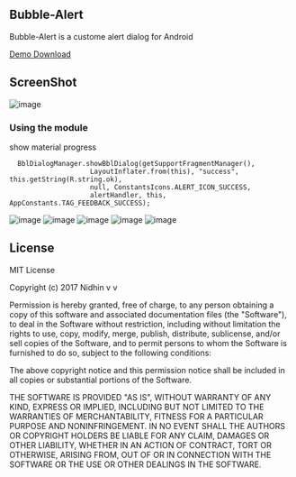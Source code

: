 
## Bubble-Alert

Bubble-Alert is a custome alert dialog for Android

[Demo Download](https://github.com/nidhinvv/BubbleAlert/raw/master/APK/BubbleAlert.apk)

## ScreenShot
![image](https://github.com/nidhinvv/BubbleAlert/blob/master/APK/Gif/bubble_alert_gif.gif)


### Using the module
show material progress

      BblDialogManager.showBblDialog(getSupportFragmentManager(),
                        LayoutInflater.from(this), "success", this.getString(R.string.ok),
                        null, ConstantsIcons.ALERT_ICON_SUCCESS,
                        alertHandler, this, AppConstants.TAG_FEEDBACK_SUCCESS);



![image](https://github.com/nidhinvv/BubbleAlert/blob/master/app/screens/device-2017-07-20-150016.png)
![image](https://github.com/nidhinvv/BubbleAlert/blob/master/app/screens/device-2017-07-20-150105.png)
![image](https://github.com/nidhinvv/BubbleAlert/blob/master/app/screens/device-2017-07-20-150115.png)
![image](https://github.com/nidhinvv/BubbleAlert/blob/master/app/screens/device-2017-07-20-150147.png)
![image](https://github.com/nidhinvv/BubbleAlert/blob/master/app/screens/device-2017-07-20-150159.png)




License
-------

MIT License

Copyright (c) 2017 Nidhin v v

Permission is hereby granted, free of charge, to any person obtaining a copy
of this software and associated documentation files (the "Software"), to deal
in the Software without restriction, including without limitation the rights
to use, copy, modify, merge, publish, distribute, sublicense, and/or sell
copies of the Software, and to permit persons to whom the Software is
furnished to do so, subject to the following conditions:

The above copyright notice and this permission notice shall be included in all
copies or substantial portions of the Software.

THE SOFTWARE IS PROVIDED "AS IS", WITHOUT WARRANTY OF ANY KIND, EXPRESS OR
IMPLIED, INCLUDING BUT NOT LIMITED TO THE WARRANTIES OF MERCHANTABILITY,
FITNESS FOR A PARTICULAR PURPOSE AND NONINFRINGEMENT. IN NO EVENT SHALL THE
AUTHORS OR COPYRIGHT HOLDERS BE LIABLE FOR ANY CLAIM, DAMAGES OR OTHER
LIABILITY, WHETHER IN AN ACTION OF CONTRACT, TORT OR OTHERWISE, ARISING FROM,
OUT OF OR IN CONNECTION WITH THE SOFTWARE OR THE USE OR OTHER DEALINGS IN THE
SOFTWARE.